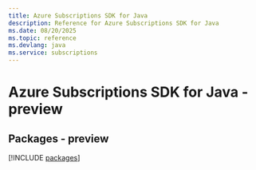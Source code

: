 ```yaml
---
title: Azure Subscriptions SDK for Java
description: Reference for Azure Subscriptions SDK for Java
ms.date: 08/20/2025
ms.topic: reference
ms.devlang: java
ms.service: subscriptions
---
```

# Azure Subscriptions SDK for Java - preview
## Packages - preview
[!INCLUDE [packages](subscriptions-index.md)]